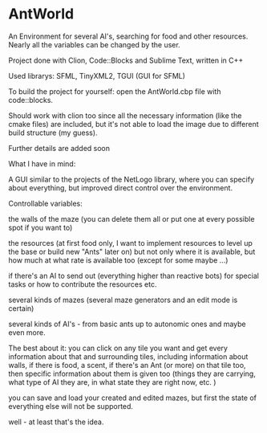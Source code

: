 # AntWorld
An Environment for several AI's, searching for food and other resources.
Nearly all the variables can be changed by the user.


Project done with Clion, Code::Blocks and Sublime Text, written in C++

Used librarys: SFML, TinyXML2, TGUI (GUI for SFML)




To build the project for yourself: open the AntWorld.cbp file with code::blocks.

Should work with clion too since all the necessary information (like the cmake files) are included, but it's not able to load the image due to different build structure (my guess).





Further details are added soon



What I have in mind:

A GUI similar to the projects of the NetLogo library, where you can specify about everything, 
but improved direct control over the environment. 


Controllable variables:

the walls of the maze (you can delete them all or put one at every possible spot if you want to)

the resources (at first food only, I want to implement resources to level up the base or build new "Ants" later on)
but not only where it is available, but how much at what rate is available too (except for some maybe ...)

if there's an AI to send out (everything higher than reactive bots) for special tasks or how to contribute the resources etc.

several kinds of mazes (several maze generators and an edit mode is certain)

several kinds of AI's - from basic ants up to autonomic ones and maybe even more.

The best about it: you can click on any tile you want and get every information about that and surrounding tiles, 
including information about walls, if there is food, a scent, if there's an Ant (or more) on that tile too, 
then specific information about them is given too (things they are carrying, what type of AI they are, in what state
they are right now, etc. )

you can save and load your created and edited mazes, but first the state of everything else will not be supported.

well - at least that's the idea.





